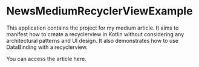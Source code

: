 # NewsMediumRecyclerViewExample

This application contains the project for my medium article. It aims to manifest how to create a recyclerview in Kotlin without considering any architectural patterns 
and UI design. It also demonstrates how to use DataBinding with a recyclerview.

You can access the article here.

